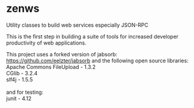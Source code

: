 # zenws
Utility classes to build web services especially JSON-RPC

This is the first step in building a suite of tools for increased developer productivity of web applications.

This project uses a forked version of jabsorb: https://github.com/eelzter/jabsorb
and the following open source libraries:
<br>Apache Commons FileUpload - 1.3.2
<br>CGlib - 3.2.4
<br>slf4j - 1.5.5
<br>
<br>and for testing:
<br>junit - 4.12

